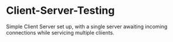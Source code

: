 # Client-Server-Testing
Simple Client Server set up, with a single server awaiting incoming connections while servicing multiple cliients. 
